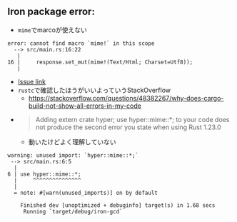## Iron package error:

* `mime`でmarcoが使えない
```
error: cannot find macro `mime!` in this scope
  --> src/main.rs:16:22
   |
16 |     response.set_mut(mime!(Text/Html; Charset=Utf8));
   |  
```
* [Issue link](https://github.com/iron/iron/issues/564)
* `rustc`で確認したほうがいいよっていうStackOverflow
  * https://stackoverflow.com/questions/48382267/why-does-cargo-build-not-show-all-errors-in-my-code
* > Adding extern crate hyper; use hyper::mime::*; to your code does not produce the second error you state when using Rust 1.23.0
    * 動いたけどよく理解していない
```
warning: unused import: `hyper::mime::*;`
 --> src/main.rs:6:5
  |
6 | use hyper::mime::*;
  |     ^^^^^^^^^^^^^^^
  |
  = note: #[warn(unused_imports)] on by default

    Finished dev [unoptimized + debuginfo] target(s) in 1.68 secs
     Running `target/debug/iron-gcd`

```
